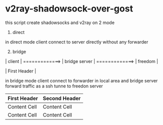 # v2ray-shadowsock-over-gost
this script create shadowsocks and v2ray on 2 mode
1) direct

in direct mode client connect to server directly without any forwarder


2) bridge

|        client         |   =============>   |      bridge server    |   =============>     |       freedom         |

| First Header  |

in bridge mode client connect to forwarder in local area and bridge server forward traffic as a ssh tunne to freedon server


| First Header  | Second Header |
| ------------- | ------------- |
| Content Cell  | Content Cell  |
| Content Cell  | Content Cell  |

